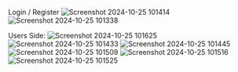 Login / Register
![Screenshot 2024-10-25 101414](https://github.com/user-attachments/assets/4523227f-b100-4ec0-87bb-7f5564a8bf9a)
![Screenshot 2024-10-25 101338](https://github.com/user-attachments/assets/50e5efc1-3392-4f78-8461-17fc151cdccd)

Users Side:
![Screenshot 2024-10-25 101625](https://github.com/user-attachments/assets/9e67734e-c34b-4e4d-a542-6af019c2fa01)
![Screenshot 2024-10-25 101433](https://github.com/user-attachments/assets/6189e049-97e6-448b-ae7c-8c5be2019c40)
![Screenshot 2024-10-25 101445](https://github.com/user-attachments/assets/8967271c-2252-407e-b9af-ab2905caa900)
![Screenshot 2024-10-25 101509](https://github.com/user-attachments/assets/9907098b-4f63-498c-bc4a-ba4fe1a64cfa)
![Screenshot 2024-10-25 101516](https://github.com/user-attachments/assets/e0fd17ee-e110-4615-8b34-746bdfaef563)
![Screenshot 2024-10-25 101525](https://github.com/user-attachments/assets/128224c2-1327-458c-b234-cf3da7502a6c)
